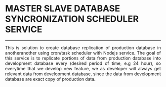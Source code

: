 # MASTER SLAVE DATABASE SYNCRONIZATION SCHEDULER SERVICE

<hr>

<div style="text-align: justify;">
    This is solution to create database replication of production database in anotheranother using cron/task scheduler with Nodejs service.
    The goal of this service is to replicate portions of data from production database into development database every (desired period of time, e.g 24 hour), so everytime that we develop new feature, we as developer will always get relevant data
    from development database, since the data from development database are exact copy of production data.
<div>
